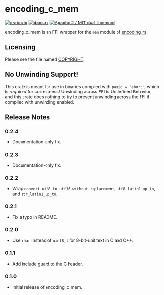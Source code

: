 # encoding_c_mem

[![crates.io](https://meritbadge.herokuapp.com/encoding_c_mem)](https://crates.io/crates/encoding_c_mem)
[![docs.rs](https://docs.rs/encoding_c_mem/badge.svg)](https://docs.rs/encoding_c_mem/)
[![Apache 2 / MIT dual-licensed](https://img.shields.io/badge/license-Apache%202%20%2F%20MIT-blue.svg)](https://github.com/hsivonen/encoding_c_mem/blob/master/COPYRIGHT)

encoding_c_mem is an FFI wrapper for the `mem` module of [encoding_rs](https://github.com/hsivonen/encoding_rs).

## Licensing

Please see the file named
[COPYRIGHT](https://github.com/hsivonen/encoding_c_mem/blob/master/COPYRIGHT).

## No Unwinding Support!

This crate is meant for use in binaries compiled with `panic = 'abort'`, which
is _required_ for correctness! Unwinding across FFI is Undefined Behavior, and
this crate does nothing to try to prevent unwinding across the FFI if
compiled with unwinding enabled.

## Release Notes

### 0.2.4

* Documentation-only fix.

### 0.2.3

* Documentation-only fix.

### 0.2.2

* Wrap `convert_utf8_to_utf16_without_replacement`, `utf8_latin1_up_to`,
  and `str_latin1_up_to`.

### 0.2.1

* Fix a typo in README.

### 0.2.0

* Use `char` instead of `uint8_t` for 8-bit-unit text in C and C++.

### 0.1.1

* Add include guard to the C header.

### 0.1.0

* Initial release of encoding_c_mem.
